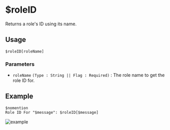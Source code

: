 # $roleID
Returns a role's ID using its name.

## Usage
```
$roleID[roleName]
```

### Parameters
- `roleName` `(Type : String || Flag : Required)` : The role name to get the role ID for.

## Example
```
$nomention
Role ID For "$message": $roleID[$message]
```

![example](https://user-images.githubusercontent.com/69215413/126243977-63a4ae68-2005-48b7-8560-31fc2397a872.png)
